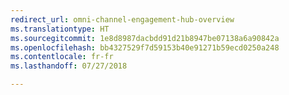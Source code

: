 ```yaml
---
redirect_url: omni-channel-engagement-hub-overview
ms.translationtype: HT
ms.sourcegitcommit: 1e8d8987dacbdd91d21b8947be07138a6a90842a
ms.openlocfilehash: bb4327529f7d59153b40e91271b59ecd0250a248
ms.contentlocale: fr-fr
ms.lasthandoff: 07/27/2018

---
```

